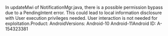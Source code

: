 In updateMwi of NotificationMgr.java, there is a possible permission bypass due to a PendingIntent error. This could lead to local information disclosure with User execution privileges needed. User interaction is not needed for exploitation.Product: AndroidVersions: Android-10 Android-11Android ID: A-154323381